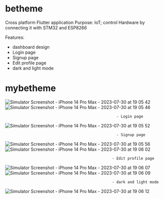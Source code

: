 # betheme

Cross platform Flutter application
Purpose: IoT; control Hardware by connecting it with STM32 and ESP8266

Features:
- dashboard design
- Login page
- Signup page
- Edit profile page
- dark and light mode

# mybetheme



![Simulator Screenshot - iPhone 14 Pro Max - 2023-07-30 at 19 05 42](https://github.com/moafkaljabi/betheme/assets/62897604/c9c2561d-f47a-4f07-a26c-865117faddbb)
![Simulator Screenshot - iPhone 14 Pro Max - 2023-07-30 at 19 05 46](https://github.com/moafkaljabi/betheme/assets/62897604/649bfb61-5136-41e5-82f0-470162df617a)



                                                      - Login page
![Simulator Screenshot - iPhone 14 Pro Max - 2023-07-30 at 19 05 52](https://github.com/moafkaljabi/betheme/assets/62897604/fd5c0e12-b2e8-4719-a49e-5ad7536609d1)



                                                      - Signup page
![Simulator Screenshot - iPhone 14 Pro Max - 2023-07-30 at 19 05 56](https://github.com/moafkaljabi/betheme/assets/62897604/e50f241b-5a47-4712-bad7-cd84ca0f3b3e)
![Simulator Screenshot - iPhone 14 Pro Max - 2023-07-30 at 19 06 02](https://github.com/moafkaljabi/betheme/assets/62897604/bf365241-2cac-40ce-8fb4-edf06ad90780)



                                                    - Edit profile page
![Simulator Screenshot - iPhone 14 Pro Max - 2023-07-30 at 19 06 07](https://github.com/moafkaljabi/betheme/assets/62897604/38bd5435-3129-4875-bcf2-20e92e2b58a8)
![Simulator Screenshot - iPhone 14 Pro Max - 2023-07-30 at 19 06 09](https://github.com/moafkaljabi/betheme/assets/62897604/9d0dcb9e-6eb0-4c53-8da7-6ba1c19d83cc)



                                                    - dark and light mode
![Simulator Screenshot - iPhone 14 Pro Max - 2023-07-30 at 19 06 12](https://github.com/moafkaljabi/betheme/assets/62897604/c789a40e-6634-4e3e-b6c0-dc15d800a6a5)
